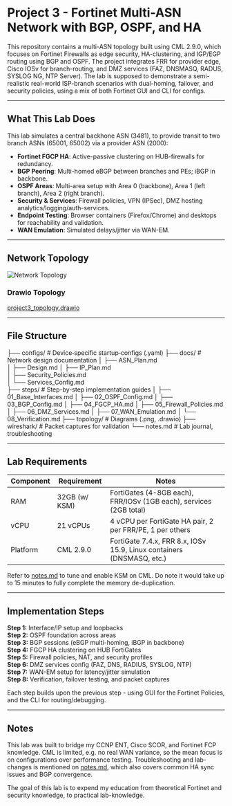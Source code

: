 # Project 3 - Fortinet Multi-ASN Network with BGP, OSPF, and HA

This repository contains a multi-ASN topology built using CML 2.9.0, which focuses on Fortinet Firewalls as edge security, HA-clustering, and IGP/EGP routing using BGP and OSPF. The project integrates FRR for provider edge, Cisco IOSv for branch-routing, and DMZ services (FAZ, DNSMASQ, RADUS, SYSLOG NG, NTP Server). The lab is supposed to demonstrate a semi-realistic real-world ISP-branch scenarios with dual-homing, failover, and security policies, using a mix of both Fortinet GUI and CLI for configs.

---

## What This Lab Does
This lab simulates a central backhone ASN (3481), to provide transit to two branch ASNs (65001, 65002) via a provider ASN (2000):
- **Fortinet FGCP HA**: Active-passive clustering on HUB-firewalls for redundancy.
- **BGP Peering**: Multi-homed eBGP between branches and PEs; iBGP in backbone.
- **OSPF Areas**: Multi-area setup with Area 0 (backbone), Area 1 (left branch), Area 2 (right branch).
- **Security & Services**: Firewall policies, VPN (IPSec), DMZ hosting analytics/logging/auth-services.
- **Endpoint Testing**: Browser containers (Firefox/Chrome) and desktops for reachability and validation.
- **WAN Emulation**: Simulated delays/jitter via WAN-EM.

---

## Network Topology
![Network Topology](topology/project3_multi_asn_topology.png)

### Drawio Topology
[project3_topology.drawio](topology/project3_topology.drawio)

---

## File Structure

├── configs/                    # Device‑specific startup‑configs (.yaml)
├── docs/                       # Network design documentation
│   ├── ASN_Plan.md  
│   ├── Design.md
│   ├── IP_Plan.md              
│   ├── Security_Policies.md  
│   └── Services_Config.md      
├── steps/                      # Step-by-step implementation guides
│   ├── 01_Base_Interfaces.md
│   ├── 02_OSPF_Config.md
│   ├── 03_BGP_Config.md
│   ├── 04_FGCP_HA.md
│   ├── 05_Firewall_Policies.md
│   ├── 06_DMZ_Services.md
│   ├── 07_WAN_Emulation.md
│   └── 08_Verification.md
├── topology/                   # Diagrams (.png, .drawio)
├── wireshark/                  # Packet captures for validation
└── notes.md                    # Lab journal, troubleshooting    

---

## Lab Requirements

| Component   | Requirement                       | Notes                                                                 |
| ----------- | --------------------------------- | --------------------------------------------------------------------- |
| RAM         | 32GB (w/ KSM)                     | FortiGates (4-8GB each), FRR/IOSv (1GB each), services (2GB total)    |
| vCPU        | 21 vCPUs                          | 4 vCPU per FortiGate HA pair, 2 per FRR/PE, 1 per others              |
| Platform    | CML 2.9.0                         | FortiGate 7.4.x, FRR 8.x, IOSv 15.9, Linux containers (DNSMASQ, etc.) |

Refer to [notes.md](/notes.md) to tune and enable KSM on CML. Do note it would take up to 15 minutes to fully complete the memory de-duplication.

---

## Implementation Steps

**Step 1:** Interface/IP setup and loopbacks  
**Step 2:** OSPF foundation across areas  
**Step 3:** BGP sessions (eBGP multi-homing, iBGP in backbone)  
**Step 4:** FGCP HA clustering on HUB FortiGates  
**Step 5:** Firewall policies, NAT, and security profiles  
**Step 6:** DMZ services config (FAZ, DNS, RADIUS, SYSLOG, NTP)  
**Step 7:** WAN-EM setup for latency/jitter simulation  
**Step 8:** Verification, failover testing, and packet captures

Each step builds upon the previous step - using GUI for the Fortinet Policies, and the CLI for routing/debugging.

---

## Notes

This lab was built to bridge my CCNP ENT, Cisco SCOR, and Fortinet FCP knowledge. CML is limited, e.g. no real WAN variance, so the mean focus is on configurations over performance testing. Troubleshooting and lab-changes is mentioned on [notes.md](/notes.md), which also covers common HA sync issues and BGP convergence.

The goal of this lab is to expend my education from theoretical Fortinet and security knowledge, to practical lab-knowledge.
